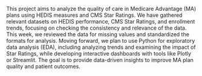 This project aims to analyze the quality of care in Medicare Advantage (MA) plans using HEDIS measures and CMS Star Ratings.
We have gathered relevant datasets on HEDIS performance, CMS Star Ratings, and enrollment trends, focusing on checking the consistency and relevance of the data. 
This week, we reviewed the data for missing values and standardized the formats for analysis.
Moving forward, we plan to use Python for exploratory data analysis (EDA), including analyzing trends and examining the impact of Star Ratings, while developing interactive dashboards with tools like Plotly or Streamlit.
The goal is to provide data-driven insights to improve MA plan quality and patient outcomes.

